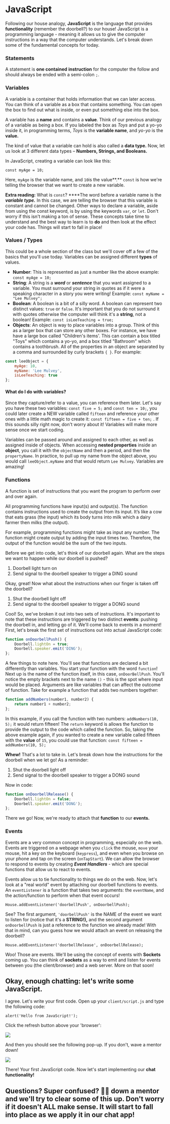 # JavaScript

Following our house analogy, **JavaScript** is the language that provides **functionality** \(remember the doorbell?\) to our house! JavaScript is a programming language - meaning it allows us to give the computer instructions in a way that the computer understands. Let's break down some of the fundamental concepts for today.

### Statements

A statement is **one contained** **instruction** for the computer the follow and should always be ended with a semi-colon `;`.

### Variables

A variable is a container that holds information that we can later access. You can think of a variable as a box that contains something. You can open the box to find out what is inside, or even put something else into the box. 

A variable has a **name** and contains a **value**. Think of our previous analogy of a variable as being a box. If you labeled the box as _Toys_ and put a yo-yo inside it, in programming terms, _Toys_ is the **variable name**, and _yo-yo_ is the **value.**

The kind of value that a variable can hold is also called a **data type.** Now, let us look at 3 different data types – **Numbers, Strings, and Booleans.**

In JavaScript, creating a variable can look like this:

`const myAge = 10;`

Here, `myAge` is the variable name, and `10`is the value**.** `const` is how we're telling the browser that we want to create a new variable.

**Extra reading:** What is `const`? ****The word before a variable name is the _**variable type.**_ In this case, we are telling the browser that this variable is constant and cannot be changed. Other ways to declare a variable, aside from using the const keyword, is by using the keywords `var`, or `let`. Don't worry if this isn't making a ton of sense. These concepts take time to understand and the best way to learn is to **do** and then look at the effect your code has. Things will start to fall in place!

### Values / Types

This could be a whole section of the class but we'll cover off a few of the basics that you'll use today. Variables can be assigned different **types** of values. 

* **Number**: This is represented as just a number like the above example: `const myAge = 10;`
* **String**: A string is a _**word**_ or _**sentence**_ that you want assigned to a variable. You must surround your string in quotes as if it were a speaking character in a story you were writing! Example: `const myName = "Lee Mulvey";`
* **Boolean**: A boolean is a bit of a silly word. A boolean can represent two distinct values: `true` or `false`. It's important that you do not surround it with quotes otherwise the computer will think it's a **string**, not a boolean! Example: `const isLeeTeaching = true;`
* **Objects**: An object is way to place variables into a group. Think of this as a larger box that can store any other boxes. For instance, we have have a large box called "Children's items'. This can contain a box titled "Toys" which contains a yo-yo, and a box titled "Bathroom" which contains a toothbrush. All of the properties in an object are separated by a comma and surrounded by curly brackets `{ }`. For example: 

```javascript
const leeObject = {
    myAge: 10,
    myName: 'Lee Mulvey',
    isLeeTeaching: true
};
```

#### What do I do with variables?

Since they capture/refer to a value, you can reference them later. Let's say you have these two variables: `const five = 5;` and `const ten = 10;`, you could later create a NEW variable called `fifteen` and reference your other ones with a little math magic to create it: `const fifteen = five + ten;` . If this sounds silly right now, don't worry about it! Variables will make more sense once we start coding.

Variables can be passed around and assigned to each other, as well as assigned inside of objects. When accessing **nested properties** inside an **object**, you call it with the `objectName` and then a period, and then the `propertyName`. In practice, to pull up my name from the object above, you would call `leeObject.myName` and that would return `Lee Mulvey`. Variables are amazing!

### Functions

A function is set of instructions that you want the program to perform over and over again. 

All programming functions have input\(s\) and output\(s\). The function contains instructions used to create the output from its input. It’s like a cow that eats grass \(the input\) which its body turns into milk which a dairy farmer then milks \(the output\).

For example, programming functions might take as input any number. The function might create output by adding the input times two. Therefore, the output of the function would be the sum of the two inputs.

Before we get into code, let's think of our doorbell again. What are the steps we want to happen while our doorbell is pushed?

1. Doorbell light turn on
2. Send signal to the doorbell speaker to trigger a DING sound

Okay, great! Now what about the instructions when our finger is taken off the doorbell?

1. Shut the doorbell light off
2. Send signal to the doorbell speaker to trigger a DONG sound

Cool! So, we've broken it out into two sets of instructions. It's important to note that these instructions are triggered by two distinct **events**: pushing the doorbell in, and letting go of it. We'll come back to events in a moment! First, let's break the first set of instructions out into actual JavaScript code:

```javascript
function onDoorbellPush() {
    Doorbell.lightOn = true;
    Doorbell.speaker.emit('DING');
};
```

A few things to note here. You'll see that functions are declared a bit differently than variables. You start your function with the word `function`! Next up is the name of the function itself, in this case, `onDoorBellPush`. You'll notice the empty brackets next to the name `()` - this is the spot where input would be placed. Arguments are like variables that can affect the outcome of function. Take for example a function that adds two numbers together:

```javascript
function addNumbers(number1, number2) {
    return number1 + number2;
};
```

In this example, if you call the function with two numbers: `addNumbers(10, 5);` it would return fifteen! The `return` keyword is allows the function to provide the output to the code which called the function. So, taking the above example again, if you wanted to create a new variable called fifteen with the **value** of `15`, you could use that function: `const fifteen = addNumbers(10, 5);`

**Whew!** That's a lot to take in. Let's break down how the instructions for the doorbell when we let go! As a reminder:

1. Shut the doorbell light off
2. Send signal to the doorbell speaker to trigger a DONG sound

Now in code:

```javascript
function onDoorbellRelease() {
    Doorbell.lightOn = false;
    Doorbell.speaker.emit('DONG');
};
```

There we go! Now, we're ready to attach that **function** to our **events.**

### **Events**

Events are a very common concept in programming, especially on the web. Events are triggered on a webpage when you `click` the mouse, `move` your mouse, hit a key on the keyboard \(`keypress`\), and even when you browse on your phone and tap on the screen \(`onTapStart`\). We can allow the browser to respond to events by creating _**Event Handlers**_ - which are special functions that allow us to react to events. 

Events allow us to tie functionality to things we do on the web. Now, let's look at a "real world" event by attaching our doorbell functions to events. An `eventListener` is a function that takes two arguments: the `eventName`, and the action/function to perform when that event occurs!

`House.addEventListener('doorbellPush', onDoorbellPush);`

See? The first argument, `'doorbellPush'` is the NAME of the event we want to listen for \(notice that it's a **STRING!\),** and the second argument `onDoorbellPush` is just a reference to the function we already made! With that in mind, can you guess how we would attach an event on releasing the doorbell?

`House.addEventListener('doorbellRelease', onDoorbellRelease);`

Woo! Those are events. We'll be using the concept of events with **Sockets** coming up. You can think of **sockets** as a way to emit and listen for events between you \(the client/browser\) and a web server. More on that soon!

## Okay, enough chatting: let's write some JavaScript.

I agree. Let's write your first code. Open up your `client/script.js` and type the following code:

```text
alert('Hello from JavaScript!');
```

Click the refresh button above your 'browser':

![](../.gitbook/assets/screen-shot-2019-07-05-at-10.25.07-am.png)

And then you should see the following pop-up. If you don't, wave a mentor down!

![](../.gitbook/assets/screen-shot-2019-07-05-at-10.24.50-am.png)

There! Your first JavaScript code. Now let's start implementing our **chat functionality!**

## Questions? Super confused? 👋🏻 down a mentor and we'll try to clear some of this up. Don't worry if it doesn't ALL make sense. It will start to fall into place as we apply it in our chat app!


